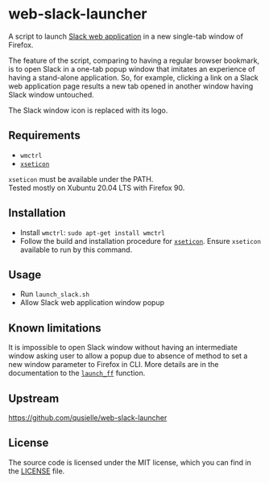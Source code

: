 web-slack-launcher
==================
A script to launch [Slack web application](https://app.slack.com/client) in a
new single-tab window of Firefox.

The feature of the script, comparing to having a regular browser bookmark,
is to open Slack in a one-tab popup window that imitates an experience of
having a stand-alone application.
So, for example, clicking a link on a Slack web application page results a new
tab opened in another window having Slack window untouched.

The Slack window icon is replaced with its logo.

Requirements
------------
* `wmctrl`
* [`xseticon`](https://github.com/xeyownt/xseticon)

`xseticon` must be available under the PATH.  
Tested mostly on Xubuntu 20.04 LTS with Firefox 90.


Installation
------------
* Install `wmctrl`:
  `sudo apt-get install wmctrl`
* Follow the build and installation procedure for
  [`xseticon`](https://github.com/xeyownt/xseticon/blob/8e3da2ab747d06bec3dcdcd8f97b8b8d49e70b6b/README.md#build-and-install-instructions).
  Ensure `xseticon` available to run by this command.

Usage
-----
* Run `launch_slack.sh`
* Allow Slack web application window popup

Known limitations
-----------------
It is impossible to open Slack window without having an intermediate window
asking user to allow a popup due to absence of method to set a new window
parameter to Firefox in CLI. More details are in the documentation to the
[`launch_ff`](launch_slack.sh) function.

Upstream
--------
<https://github.com/qusielle/web-slack-launcher>

License
-------
The source code is licensed under the MIT license, which you can find in the
[LICENSE](LICENSE) file.
